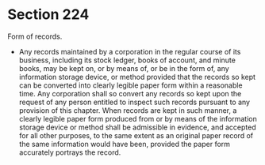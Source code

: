 # Section 224

Form of records.

- Any records maintained by a corporation in the regular course of its business, including its stock ledger, books of account, and minute books, may be kept on, or by means of, or be in the form of, any information storage device, or method provided that the records so kept can be converted into clearly legible paper form within a reasonable time. Any corporation shall so convert any records so kept upon the request of any person entitled to inspect such records pursuant to any provision of this chapter. When records are kept in such manner, a clearly legible paper form produced from or by means of the information storage device or method shall be admissible in evidence, and accepted for all other purposes, to the same extent as an original paper record of the same information would have been, provided the paper form accurately portrays the record.